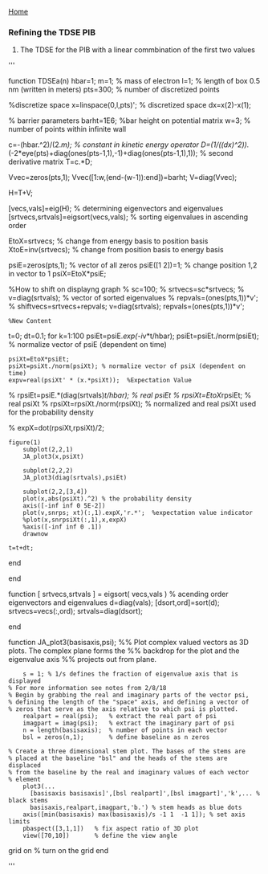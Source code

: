 [Home](/README.md)


### Refining the TDSE PIB 
1. The TDSE for the PIB with a linear commbination of the first two values

'''

function TDSEa(n)
hbar=1;
m=1; % mass of electron
l=1; % length of box 0.5 nm (written in meters)
pts=300; % number of discretized points

%discretize space
x=linspace(0,l,pts)'; % discretized space
dx=x(2)-x(1);

% barrier parameters
barht=1E6; %bar height on potential matrix
w=3; % number of points within infinite wall

c=-(hbar.^2)/(2.*m); % constant in kinetic energy operator
D=(1/((dx)^2)).*(-2*eye(pts)+diag(ones(pts-1,1),-1)+diag(ones(pts-1,1),1)); % second derivative matrix
T=c.*D;

Vvec=zeros(pts,1);
Vvec([1:w,(end-(w-1)):end])=barht;
V=diag(Vvec);

H=T+V;

[vecs,vals]=eig(H); % determining eigenvectors and eigenvalues
[srtvecs,srtvals]=eigsort(vecs,vals); % sorting eigenvalues in ascending order

EtoX=srtvecs; % change from energy basis to position basis
XtoE=inv(srtvecs); % change from position basis to energy basis

psiE=zeros(pts,1); % vector of all zeros
psiE([1 2])=1; % change position 1,2 in vector to 1
psiX=EtoX*psiE;

%How to shift on displayng graph
% sc=100; 
% srtvecs=sc*srtvecs;
% v=diag(srtvals); % vector of sorted eigenvalues
% repvals=(ones(pts,1))*v';
% shiftvecs=srtvecs+repvals;
    v=diag(srtvals);
    repvals=(ones(pts,1))*v';
    
    %New Content
t=0; dt=0.1;
for k=1:100
    psiEt=psiE.*exp(-i*v*t/hbar);
    psiEt=psiEt./norm(psiEt); % normalize vector of psiE (dependent on time)

    psiXt=EtoX*psiEt;
    psiXt=psiXt./norm(psiXt); % normalize vector of psiX (dependent on time)
    expv=real(psiXt' * (x.*psiXt));  %Expectation Value
    
%     rpsiEt=psiE.*(diag(srtvals)*t/hbar); % real psiEt
%     rpsiXt=EtoX*rpsiEt; % real psiXt
%     rpsiXt=rpsiXt./norm(rpsiXt); % normalized and real psiXt used for the probability density

%        expX=dot(rpsiXt,rpsiXt)/2;
    
    figure(1)
        subplot(2,2,1)
        JA_plot3(x,psiXt)
        
        subplot(2,2,2)
        JA_plot3(diag(srtvals),psiEt)
        
        subplot(2,2,[3,4])
        plot(x,abs(psiXt).^2) % the probability density
        axis([-inf inf 0 5E-2])
        plot(v,snrps; xt)(:,1).expX,'r.*';  %expectation value indicator
        %plot(x,snrpsiXt(:,1),x,expX)  
        %axis([-inf inf 0 .1])
        drawnow
    
    t=t+dt;
end

end

function [ srtvecs,srtvals ] = eigsort( vecs,vals ) % acending order eigenvectors and eigenvalues
d=diag(vals);
[dsort,ord]=sort(d);
srtvecs=vecs(:,ord);
srtvals=diag(dsort);

end

function JA_plot3(basisaxis,psi);
%% Plot complex valued vectors as 3D plots. The complex plane forms the
%% backdrop for the plot and the eigenvalue axis
%% projects out from plane.
        
        s = 1; % 1/s defines the fraction of eigenvalue axis that is displayed
    % For more information see notes from 2/8/18    
    % Begin by grabbing the real and imaginary parts of the vector psi,
    % defining the length of the "space" axis, and defining a vector of 
    % zeros that serve as the axis relative to which psi is plotted.
        realpart = real(psi);   % extract the real part of psi
        imagpart = imag(psi);   % extract the imaginary part of psi
        n = length(basisaxis);  % number of points in each vector
        bsl = zeros(n,1);       % define baseline as n zeros

    % Create a three dimensional stem plot. The bases of the stems are 
    % placed at the baseline "bsl" and the heads of the stems are displaced
    % from the baseline by the real and imaginary values of each vector
    % element
        plot3(...
          [basisaxis basisaxis]',[bsl realpart]',[bsl imagpart]','k',... % black stems
          basisaxis,realpart,imagpart,'b.') % stem heads as blue dots
        axis([min(basisaxis) max(basisaxis)/s -1 1  -1 1]); % set axis limits
        pbaspect([3,1,1])   % fix aspect ratio of 3D plot
        view([70,10])       % define the view angle
grid on             % turn on the grid
end 

'''
